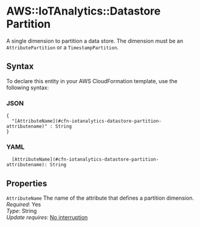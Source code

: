# AWS::IoTAnalytics::Datastore Partition<a name="aws-properties-iotanalytics-datastore-partition"></a>

A single dimension to partition a data store\. The dimension must be an `AttributePartition` or a `TimestampPartition`\.

## Syntax<a name="aws-properties-iotanalytics-datastore-partition-syntax"></a>

To declare this entity in your AWS CloudFormation template, use the following syntax:

### JSON<a name="aws-properties-iotanalytics-datastore-partition-syntax.json"></a>

```
{
  "[AttributeName](#cfn-iotanalytics-datastore-partition-attributename)" : String
}
```

### YAML<a name="aws-properties-iotanalytics-datastore-partition-syntax.yaml"></a>

```
  [AttributeName](#cfn-iotanalytics-datastore-partition-attributename): String
```

## Properties<a name="aws-properties-iotanalytics-datastore-partition-properties"></a>

`AttributeName` <a name="cfn-iotanalytics-datastore-partition-attributename"></a>
The name of the attribute that defines a partition dimension\.  
_Required_: Yes  
_Type_: String  
_Update requires_: [No interruption](https://docs.aws.amazon.com/AWSCloudFormation/latest/UserGuide/using-cfn-updating-stacks-update-behaviors.html#update-no-interrupt)
